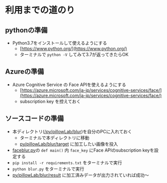 # 利用までの道のり
## pythonの準備
- Python3.7をインストールして使えるようにする
  - [https://www.python.org/](https://www.python.org/)
  - ターミナルで `python -V` してみて3.7が返ってきたらOK

## Azureの準備
- Azure Cognitive Service の Face APIを使えるようにする
  - [https://azure.microsoft.com/ja-jp/services/cognitive-services/face/](https://azure.microsoft.com/ja-jp/services/cognitive-services/face/)
  - subscription key を控えておく

## ソースコードの準備
- 本ディレクトリ([/py/pillowLab/blur](https://github.com/mahya8585/toolbox/tree/master/py/pillowLab/blur))を自分のPCに入れておく
  - ターミナルで本ディレクトリに移動
  - [py/pillowLab/blur/target](https://github.com/mahya8585/toolbox/tree/master/py/pillowLab/blur/target) に加工したい画像を投入
- [faceblur.py](https://github.com/mahya8585/toolbox/blob/master/py/pillowLab/blur/faceblur.py)の `def main()` 内 `face_key` にFace APIのsubscription keyを設定する
- `pip install -r requirements.txt` をターミナルで実行
- `python blur.py` をターミナルで実行
- [py/pillowLab/blur/result](https://github.com/mahya8585/toolbox/tree/master/py/pillowLab/blur/result) に加工済みデータが出力されていれば成功～
